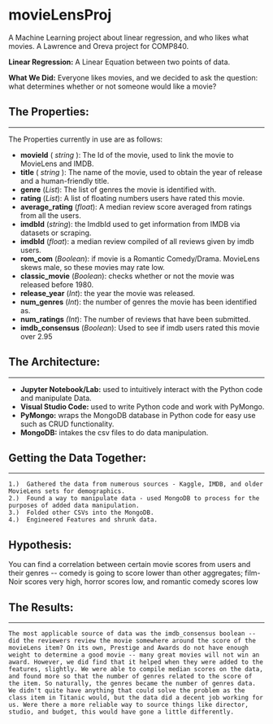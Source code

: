 # movieLensProj
A Machine Learning project about linear regression, and who likes what movies. A Lawrence and Oreva project for COMP840.


**Linear Regression:** A Linear Equation between two points of data. 

**What We Did:** Everyone likes movies, and we decided to ask the question: what determines whether or not someone would like a movie?

## The Properties: 
***
   The Properties currently in use are as follows:
   -  **movieId** ( _string_ ): The Id of the movie, used to link the movie to MovieLens and IMDB. 
   -  **title** ( *string* ): The name of the movie, used to obtain the year of release and a human-friendly title.
   -  **genre** (*List*): The list of genres the movie is identified with.    
   -  **rating** (*List*): A list of floating numbers users have rated this movie.
   -  **average_rating** (*float*): A median review score averaged from ratings from all the users.
   -  **imdbId** (*string*): the ImdbId used to get information from IMDB via datasets or scraping.
   -  **imdbId** (*float*): a median review compiled of all reviews given by imdb users.
   -  **rom_com** (*Boolean*): if movie is a Romantic Comedy/Drama. MovieLens skews male, so these movies may rate low.
   -  **classic_movie** (*Boolean*): checks whether or not the movie was released before 1980.
   -  **release_year** (*Int*): the year the movie was released.
   -  **num_genres** (*Int*): the number of genres the movie has been identified as.
   -  **num_ratings** *(Int*): The number of reviews that have been submitted.
   -  **imdb_consensus** (*Boolean*): Used to see if imdb users rated this movie over 2.95

## The Architecture:
***
   -  **Jupyter Notebook/Lab:** used to intuitively interact with the Python code and manipulate Data.
   -  **Visual Studio Code:** used to write Python code and work with PyMongo.
   -  **PyMongo:** wraps the MongoDB database in Python code for easy use such as CRUD functionality.
   -  **MongoDB:** intakes the csv files to do data manipulation.


## Getting the Data Together:
***
    1.)  Gathered the data from numerous sources - Kaggle, IMDB, and older MovieLens sets for demographics.
    2.)  Found a way to manipulate data - used MongoDB to process for the purposes of added data manipulation.
    3.)  Folded other CSVs into the MongoDB.
    4.)  Engineered Features and shrunk data.

## Hypothesis:
You can find a correlation between certain movie scores from users and their genres -- comedy is going to score lower than other aggregates; film-Noir scores very high, horror scores low, and romantic comedy scores low

## The Results: 
***
    The most applicable source of data was the imdb_consensus boolean -- did the reviewers review the movie somewhere around the score of the movieLens item? On its own, Prestige and Awards do not have enough weight to determine a good movie -- many great movies will not win an award. However, we did find that it helped when they were added to the features, slightly. We were able to compile median scores on the data, and found more so that the number of genres related to the score of the item. So naturally, the genres became the number of genres data.
    We didn't quite have anything that could solve the problem as the class item in Titanic would, but the data did a decent job working for us. Were there a more reliable way to source things like director, studio, and budget, this would have gone a little differently.
    
    
